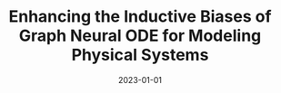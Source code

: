 ---
title: "Enhancing the Inductive Biases of Graph Neural ODE for Modeling Physical Systems"
collection: publications
permalink: /publication/2023-enhancing-the-inductive-biases-of-graph-neural-ode-for-modeling-physical-systems
authors: Bishnoi, Suresh; Bhattoo, Ravinder; Jayadeva, Jayadeva; Ranu, Sayan; Krishnan, NM Anoop; 
date: 2023-01-01
venue: 'The Eleventh International Conference on Learning Representations'
---